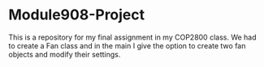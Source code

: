 # Module908-Project
This is a repository for my final assignment in my COP2800 class. We had to create a Fan class and in the main I give the option to create two fan objects and modify their settings.

